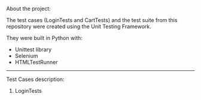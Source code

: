 About the project:

The test cases (LoginTests and CartTests) and the test suite from this repository were created using the Unit Testing Framework. 

They were built in Python with:
- Unittest library
- Selenium
- HTMLTestRunner

------------------------------------------------------------------------------------------------------------------------------------------------------------------------------------------------------------------

Test Cases description:

1. LoginTests
